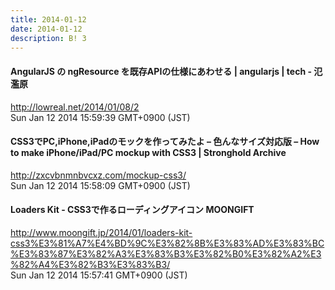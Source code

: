```yaml
---
title: 2014-01-12
date: 2014-01-12
description: B! 3
---
```


#### AngularJS の ngResource を既存APIの仕様にあわせる | angularjs | tech - 氾濫原
http://lowreal.net/2014/01/08/2<br>
Sun Jan 12 2014 15:59:39 GMT+0900 (JST)<br>


#### CSS3でPC,iPhone,iPadのモックを作ってみたよ – 色んなサイズ対応版 – How to make iPhone/iPad/PC mockup with CSS3 | Stronghold Archive
http://zxcvbnmnbvcxz.com/mockup-css3/<br>
Sun Jan 12 2014 15:58:09 GMT+0900 (JST)<br>


#### Loaders Kit - CSS3で作るローディングアイコン MOONGIFT
http://www.moongift.jp/2014/01/loaders-kit-css3%E3%81%A7%E4%BD%9C%E3%82%8B%E3%83%AD%E3%83%BC%E3%83%87%E3%82%A3%E3%83%B3%E3%82%B0%E3%82%A2%E3%82%A4%E3%82%B3%E3%83%B3/<br>
Sun Jan 12 2014 15:57:41 GMT+0900 (JST)<br>


